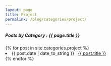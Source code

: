 ```yaml
---
layout: page
title: Project
permalink: /blog/categories/project/
---
```


<h5> Posts by Category : {{ page.title }} </h5>

<div class="card">
{% for post in site.categories.project %}
 <li class="category-posts"><span>{{ post.date | date_to_string }}</span> &nbsp; <a href="{{ post.url }}">{{ post.title }}</a></li>
{% endfor %}
</div>